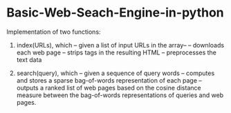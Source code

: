 # Basic-Web-Seach-Engine-in-python

Implementation of two functions:
1. index(URLs), which – given a list of input URLs in the array– 
–  downloads each web page 
–  strips tags in the resulting HTML
–  preprocesses the text data 

2. search(query), which – given a sequence of query words 
–  computes and stores a sparse bag-of-words representation of each page
–  outputs a ranked list of web pages based on the cosine distance measure between the bag-of-words representations of queries and web pages.
